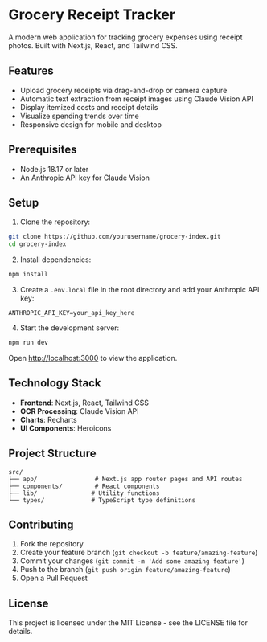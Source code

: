 # Grocery Receipt Tracker

A modern web application for tracking grocery expenses using receipt photos. Built with Next.js, React, and Tailwind CSS.

## Features

- Upload grocery receipts via drag-and-drop or camera capture
- Automatic text extraction from receipt images using Claude Vision API
- Display itemized costs and receipt details
- Visualize spending trends over time
- Responsive design for mobile and desktop

## Prerequisites

- Node.js 18.17 or later
- An Anthropic API key for Claude Vision

## Setup

1. Clone the repository:
```bash
git clone https://github.com/yourusername/grocery-index.git
cd grocery-index
```

2. Install dependencies:
```bash
npm install
```

3. Create a `.env.local` file in the root directory and add your Anthropic API key:
```env
ANTHROPIC_API_KEY=your_api_key_here
```

4. Start the development server:
```bash
npm run dev
```

Open [http://localhost:3000](http://localhost:3000) to view the application.

## Technology Stack

- **Frontend**: Next.js, React, Tailwind CSS
- **OCR Processing**: Claude Vision API
- **Charts**: Recharts
- **UI Components**: Heroicons

## Project Structure

```
src/
├── app/                # Next.js app router pages and API routes
├── components/         # React components
├── lib/               # Utility functions
└── types/             # TypeScript type definitions
```

## Contributing

1. Fork the repository
2. Create your feature branch (`git checkout -b feature/amazing-feature`)
3. Commit your changes (`git commit -m 'Add some amazing feature'`)
4. Push to the branch (`git push origin feature/amazing-feature`)
5. Open a Pull Request

## License

This project is licensed under the MIT License - see the LICENSE file for details.
